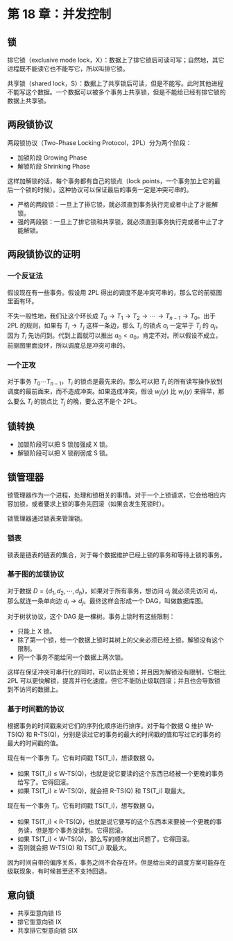 # 第 18 章：并发控制

## 锁

排它锁（exclusive mode lock，X）：数据上了排它锁后可读可写；自然地，其它进程既不能读它也不能写它，所以叫排它锁。

共享锁（shared lock，S）：数据上了共享锁后可读，但是不能写。此时其他进程不能写这个数据。一个数据可以被多个事务上共享锁，但是不能给已经有排它锁的数据上共享锁。

## 两段锁协议

两段锁协议（Two-Phase Locking Protocol，2PL）分为两个阶段：

- 加锁阶段 Growing Phase
- 解锁阶段 Shrinking Phase

这样加解锁的话，每个事务都有自己的锁点（lock points，一个事务加上它的最后一个锁的时候）。这种协议可以保证最后的事务一定是冲突可串的。

- 严格的两段锁：一旦上了排它锁，就必须直到事务执行完或者中止了才能解锁。
- 强的两段锁：一旦上了排它锁和共享锁，就必须直到事务执行完或者中止了才能解锁。

## 两段锁协议的证明

### 一个反证法

假设现在有一些事务。假设用 2PL 得出的调度不是冲突可串的，那么它的前驱图里面有环。

不失一般性地，我们让这个环长成 $T_0 \to T_1 \to T_2 \to \cdots \to T_{n - 1} \to T_0$。出于 2PL 的规则，如果有 $T_i \to T_j$ 这样一条边，那么 $T_i$ 的锁点 $a_i$ 一定早于 $T_j$ 的 $a_j$，因为 $T_i$ 先访问到。代到上面就可以推出 $a_0 < a_0$，肯定不对。所以假设不成立，前驱图里面没环，所以调度总是冲突可串的。

### 一个正攻

对于事务 $T_0 \cdots T_{n - 1}$，$T_i$ 的锁点是最先来的。那么可以把 $T_i$ 的所有读写操作放到调度的最前面来，而不造成冲突。如果造成冲突，假设 $w_j(y)$ 比 $w_i(y)$ 来得早，那么要么 $T_i$ 的锁点比 $T_j$ 的晚，要么这不是个 2PL。

## 锁转换

- 加锁阶段可以把 S 锁加强成 X 锁。
- 解锁阶段可以把 X 锁削弱成 S 锁。

## 锁管理器

锁管理器作为一个进程，处理和锁相关的事情。对于一个上锁请求，它会给相应内容加锁，或者要求上锁的事务先回滚（如果会发生死锁时）。

锁管理器通过锁表来管理锁。

### 锁表

锁表是链表的链表的集合，对于每个数据维护已经上锁的事务和等待上锁的事务。

### 基于图的加锁协议

对于数据 $D = \{d_1, d_2, \cdots, d_h\}$，如果对于所有事务，想访问 $d_j$ 就必须先访问 $d_i$，那么就连一条单向边 $d_i \to d_j$。最终这样会形成一个 DAG，叫做数据库图。

对于树状协议，这个 DAG 是一棵树。事务上锁时有这些限制：

- 只能上 X 锁。
- 除了第一个锁，给一个数据上锁时其树上的父亲必须已经上锁。解锁没有这个限制。
- 同一个事务不能给同一个数据上两次锁。

这样在保证冲突可串行化的同时，可以防止死锁；并且因为解锁没有限制，它相比 2PL 可以更快解锁，提高并行化速度。但它不能防止级联回滚；并且也会导致锁到不访问的数据上。

### 基于时间戳的协议

根据事务的时间戳来对它们的序列化顺序进行排序。对于每个数据 Q 维护 W-TS(Q) 和 R-TS(Q)，分别是读过它的事务的最大的时间戳的值和写过它的事务的最大的时间戳的值。

现在有一个事务 $T_i$，它有时间戳 TS(T_i)，想读数据 Q。

- 如果 TS(T_i) $\leq$ W-TS(Q)，也就是说它要读的这个东西已经被一个更晚的事务给写了。它得回滚。
- 如果 TS(T_i) $\geq$ W-TS(Q)，就会把 R-TS(Q) 和 TS(T_i) 取最大。

现在有一个事务 $T_i$，它有时间戳 TS(T_i)，想写数据 Q。

- 如果 TS(T_i) < R-TS(Q)，也就是说它要写的这个东西本来要被一个更晚的事务读，但是那个事务没读到。它得回滚。
- 如果 TS(T_i) < W-TS(Q)，那么写的顺序就出问题了。它得回滚。
- 否则就会把 W-TS(Q) 和 TS(T_i) 取最大。

因为时间自带的偏序关系，事务之间不会存在环。但是给出来的调度方案可能存在级联现象，有时候甚至还不支持回退。

## 意向锁

- 共享型意向锁 IS
- 排它型意向锁 IX
- 共享排它型意向锁 SIX
